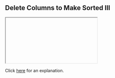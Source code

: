 ##  Delete Columns to Make Sorted III 

<iframe></iframe>

Click [here](Explanation.md) for an explanation.

